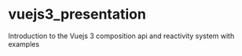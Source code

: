 # vuejs3_presentation
Introduction to the Vuejs 3 composition api and reactivity system with examples
